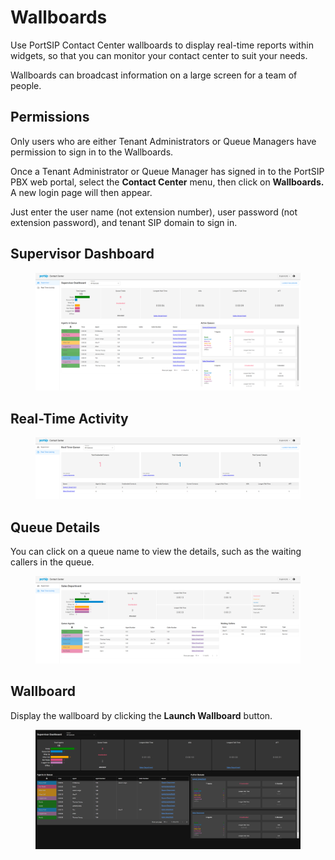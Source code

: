 # Wallboards

Use PortSIP Contact Center wallboards to display real-time reports within widgets, so that you can monitor your contact center to suit your needs.

Wallboards can broadcast information on a large screen for a team of people.

## Permissions

Only users who are either Tenant Administrators or Queue Managers have permission to sign in to the Wallboards.

Once a Tenant Administrator or Queue Manager has signed in to the PortSIP PBX web portal, select the **Contact Center** menu, then click on **Wallboards.** A new login page will then appear.

Just enter the user name (not extension number), user password (not extension password), and tenant SIP domain to sign in.

## Supervisor Dashboard

<figure><img src="../../.gitbook/assets/portsip_wallboard_1.png" alt=""><figcaption></figcaption></figure>

## Real-Time Activity

<figure><img src="../../.gitbook/assets/portsip_wallboard_2.png" alt=""><figcaption></figcaption></figure>

## Queue Details

You can click on a queue name to view the details, such as the waiting callers in the queue.

<figure><img src="../../.gitbook/assets/portsip_wallboard_3.png" alt=""><figcaption></figcaption></figure>

## Wallboard

Display the wallboard by clicking the **Launch Wallboard** button.

<figure><img src="../../.gitbook/assets/portsip_wallboard_4.png" alt=""><figcaption></figcaption></figure>



